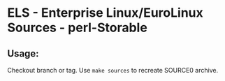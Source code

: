 # ELS - Enterprise Linux/EuroLinux Sources - perl-Storable
 
## Usage:
  Checkout branch or tag. Use `make sources` to recreate  SOURCE0 archive.
